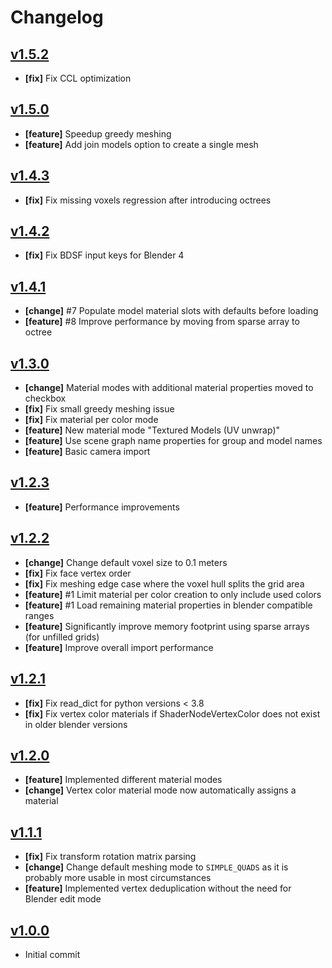 # Changelog

## [v1.5.2](https://github.com/AstrorEnales/blender_magicavoxel/releases/tag/v1.5.2)

  * **[fix]** Fix CCL optimization

## [v1.5.0](https://github.com/AstrorEnales/blender_magicavoxel/releases/tag/v1.5.0)

  * **[feature]** Speedup greedy meshing
  * **[feature]** Add join models option to create a single mesh

## [v1.4.3](https://github.com/AstrorEnales/blender_magicavoxel/releases/tag/v1.4.3)

  * **[fix]** Fix missing voxels regression after introducing octrees

## [v1.4.2](https://github.com/AstrorEnales/blender_magicavoxel/releases/tag/v1.4.2)

  * **[fix]** Fix BDSF input keys for Blender 4

## [v1.4.1](https://github.com/AstrorEnales/blender_magicavoxel/releases/tag/v1.4.1)

  * **[change]** #7 Populate model material slots with defaults before loading
  * **[feature]** #8 Improve performance by moving from sparse array to octree

## [v1.3.0](https://github.com/AstrorEnales/blender_magicavoxel/releases/tag/v1.3.0)

  * **[change]** Material modes with additional material properties moved to checkbox
  * **[fix]** Fix small greedy meshing issue
  * **[fix]** Fix material per color mode
  * **[feature]** New material mode "Textured Models (UV unwrap)"
  * **[feature]** Use scene graph name properties for group and model names
  * **[feature]** Basic camera import

## [v1.2.3](https://github.com/AstrorEnales/blender_magicavoxel/releases/tag/v1.2.3)

  * **[feature]** Performance improvements

## [v1.2.2](https://github.com/AstrorEnales/blender_magicavoxel/releases/tag/v1.2.2)

  * **[change]** Change default voxel size to 0.1 meters
  * **[fix]** Fix face vertex order
  * **[fix]** Fix meshing edge case where the voxel hull splits the grid area
  * **[feature]** #1 Limit material per color creation to only include used colors
  * **[feature]** #1 Load remaining material properties in blender compatible ranges
  * **[feature]** Significantly improve memory footprint using sparse arrays (for unfilled grids)
  * **[feature]** Improve overall import performance

## [v1.2.1](https://github.com/AstrorEnales/blender_magicavoxel/releases/tag/v1.2.1)

 * **[fix]** Fix read_dict for python versions < 3.8
 * **[fix]** Fix vertex color materials if ShaderNodeVertexColor does not exist in older blender versions

## [v1.2.0](https://github.com/AstrorEnales/blender_magicavoxel/releases/tag/v1.2.0)

  * **[feature]** Implemented different material modes
  * **[change]** Vertex color material mode now automatically assigns a material

## [v1.1.1](https://github.com/AstrorEnales/blender_magicavoxel/releases/tag/v1.1.1)

  * **[fix]** Fix transform rotation matrix parsing
  * **[change]** Change default meshing mode to `SIMPLE_QUADS` as it is probably more usable in most circumstances
  * **[feature]** Implemented vertex deduplication without the need for Blender edit mode

## [v1.0.0](https://github.com/AstrorEnales/blender_magicavoxel/releases/tag/v1.0.0)

  * Initial commit